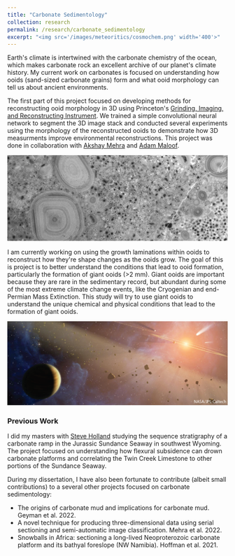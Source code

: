 ```yaml
---
title: "Carbonate Sedimentology"
collection: research
permalink: /research/carbonate_sedimentology
excerpt: "<img src='/images/meteoritics/cosmochem.png' width='400'>"
---
```




Earth's climate is intertwined with the carbonate chemistry of the ocean, which makes carbonate rock an excellent archive of our planet's climate history. My current work on carbonates is focused on understanding how ooids (sand-sized carbonate grains) form and what ooid morphology can tell us about ancient environments.

The first part of this project focused on developing methods for reconstructing ooid morphology in 3D using Princeton's [Grinding, Imaging, and Reconstructing Instrument](https://giri.princeton.edu/). We trained a simple convolutional neural network to segment the 3D image stack and conducted several experiments using the morphology of the reconstructed ooids to demonstrate how 3D measurments improve environmental reconstructions. This project was done in collaboration with [Akshay Mehra](https://www.akshaymehra.com/) and [Adam Maloof](https://geosciences.princeton.edu/people/adam-c-maloof).

<img src='/images/ooids/cover_slide-1.png' width='800'>

I am currently working on using the growth laminations within ooids to reconstruct how they're shape changes as the ooids grow. The goal of this is project is to better understand  the conditions that lead to ooid formation, particularly the formation of giant ooids (>2 mm). Giant ooids are important because they are rare in the sedimentary record, but abundant during some of the most extreme climate change events, like the Cryogenian and end-Permian Mass Extinction. This study will try to use giant ooids to understand the unique chemical and physical conditions that lead to the formation of giant ooids.

<img src='/images/meteoritics/solsys.png' width='800'>

### Previous Work

I did my masters with [Steve Holland](http://strata.uga.edu/) studying the sequence stratigraphy of a carbonate ramp in the Jurassic Sundance Seaway in southwest Wyoming. The project focused on understanding how flexural subsidence can drown carbonate platforms and correlating the Twin Creek Limestone to other portions of the Sundance Seaway.

During my dissertation, I have also been fortunate to contribute (albeit small contributions) to a several other projects focused on carbonate sedimentology:

- The origins of carbonate mud and implications for carbonate mud. Geyman et al. 2022.
- A novel technique for producing three-dimensional data using serial sectioning and semi-automatic image classification. Mehra et al. 2022.
- Snowballs in Africa: sectioning a long-lived Neoproterozoic carbonate platform and its bathyal foreslope (NW Namibia). Hoffman et al. 2021.
